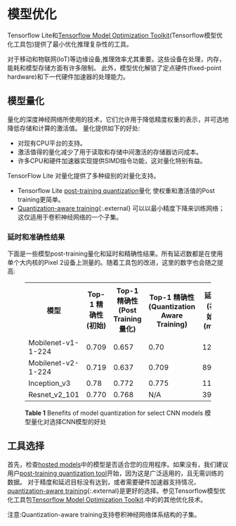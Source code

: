 # 模型优化

Tensorflow Lite和[Tensorflow Model Optimization Toolkit](https://www.tensorflow.org/model_optimization)(Tensorflow模型优化工具包)提供了最小优化推理复杂性的工具。

对于移动和物联网(IoT)等边缘设备,推理效率尤其重要。这些设备在处理，内存，能耗和模型存储方面有许多限制。
此外，模型优化解锁了定点硬件(fixed-point hardware)和下一代硬件加速器的处理能力。

## 模型量化

量化的深度神经网络所使用的技术，它们允许用于降低精度权重的表示，并可选地降低存储和计算的激活值。
量化提供如下的好处:

* 对现有CPU平台的支持。
* 激活值得的量化减少了用于读取和存储中间激活的存储器访问成本。
* 许多CPU和硬件加速器实现提供SIMD指令功能，这对量化特别有益。

TensorFlow Lite 对量化提供了多种级别的对量化支持。

* Tensorflow Lite [post-training quantization](post_training_quantization.md)量化 使权重和激活值的Post training更简单。
* [Quantization-aware training](https://github.com/tensorflow/tensorflow/tree/r1.13/tensorflow/contrib/quantize){:.external} 可以以最小精度下降来训练网络； 这仅适用于卷积神经网络的一个子集。

### 延时和准确性结果

下面是一些模型post-training量化和延时和精确性结果。所有延迟数都是在使用单个大内核的Pixel 2设备上测量的。随着工具包的改进，这里的数字也会随之提高:

<figure>
  <table>
    <tr>
      <th>模型</th>
      <th>Top-1 精确性(初始) </th> 
      <th>Top-1 精确性(Post Training量化) </th>
      <th>Top-1 精确性 (Quantization Aware Training) </th>
      <th>延迟 (初始) (ms) </th> 
      <th>延迟 (Post Training量化) (ms) </th>
      <th>延迟 (Quantization Aware) (ms) </th>
      <th> 大小 (初始) (MB)</th>
      <th> 大小 (优化后) (MB)</th>
    </tr> <tr><td>Mobilenet-v1-1-224</td><td>0.709</td><td>0.657</td><td>0.70</td>
      <td>124</td><td>112</td><td>64</td><td>16.9</td><td>4.3</td></tr>
    <tr><td>Mobilenet-v2-1-224</td><td>0.719</td><td>0.637</td><td>0.709</td>
      <td>89</td><td>98</td><td>54</td><td>14</td><td>3.6</td></tr>
   <tr><td>Inception_v3</td><td>0.78</td><td>0.772</td><td>0.775</td>
      <td>1130</td><td>845</td><td>543</td><td>95.7</td><td>23.9</td></tr>
   <tr><td>Resnet_v2_101</td><td>0.770</td><td>0.768</td><td>N/A</td>
      <td>3973</td><td>2868</td><td>N/A</td><td>178.3</td><td>44.9</td></tr>
 </table>
  <figcaption>
    <b>Table 1</b> Benefits of model quantization for select CNN models 模型量化对选择CNN模型的好处
  </figcaption>
</figure>

## 工具选择

首先，检查[hosted models](../guide/hosted_models.md)中的模型是否适合您的应用程序。如果没有，我们建议用户[post-training quantization tool](post_training_quantization.md)开始，因为这是广泛适用的，且无需训练的数据。
对于精度和延迟目标没有达到，或者需要硬件加速器支持情况，[quantization-aware training](https://github.com/tensorflow/tensorflow/tree/r1.13/tensorflow/contrib/quantize){:.external}是更好的选择。参见Tensorflow模型优化工具包[Tensorflow Model Optimization Toolkit](https://www.tensorflow.org/model_optimization).中的的其他优化技术。

注意:Quantization-aware training支持卷积神经网络体系结构的子集。
